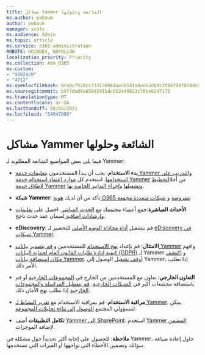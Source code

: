 ```yaml
---
title: مشاكل Yammer الشائعة وحلولها
ms.author: pebaum
author: pebaum
manager: scotv
ms.audience: Admin
ms.topic: article
ms.service: o365-administration
ROBOTS: NOINDEX, NOFOLLOW
localization_priority: Priority
ms.collection: Adm_O365
ms.custom:
- "9002428"
- "4712"
ms.openlocfilehash: 9ca4c7520cc733138944aecb581a9ad62d60c3f86f907030dc0a7780f30ddcc6
ms.sourcegitcommit: b5f7da89a650d2915dc652449623c78be6247175
ms.translationtype: MT
ms.contentlocale: ar-SA
ms.lasthandoff: 08/05/2021
ms.locfileid: "54047099"
---
```

# <a name="yammer-common-issues-and-resolutions"></a>مشاكل Yammer الشائعة وحلولها

فيما يلي بعض المواضيع الشائعة المطلوبة لـ Yammer:

- **بدء الاستخدام**: يجب أن يبدأ المستخدمون [بتعليمات خدمة Yammer والتدريب على استخدامها](https://support.office.com/yammer). استخدم كل [موارد اعتماد استخدام خدمة Yammer](https://aka.ms/yamresources) من أجل[التخطيط لإطلاق خدمة Yammer](https://aka.ms/YamSuccessGuide) و[تشغيلها](https://aka.ms/YamLaunchPlaybook) و[إجراء التدابير الخاصة بها](https://aka.ms/YamMeasureSuccesGuide). 

- **شبكة Yammer**: تأكد من أن لديك [هوية O365 مفروضة](https://docs.microsoft.com/yammer/configure-your-yammer-network/enforce-office-365-identity) و [شبكات متعددة مجمعة](https://docs.microsoft.com/yammer/configure-your-yammer-network/consolidate-multiple-yammer-networks). 

- **الأحداث المباشرة**:جمع أعضاء مجتمعك مع [الحدث المباشر](https://docs.microsoft.com/yammer/manage-yammer-groups/yammer-live-events). احصل على [تعليمات وإرشادات إضافية ](https://resources.techcommunity.microsoft.com/live-events/assistance/) لضمان عقد حدث ناجح. 

- **eDiscovery**: قم بتشغيل [أداة محاذاة الوضع الأصلي](https://docs.microsoft.com/yammer/configure-your-yammer-network/overview-native-mode) للتحضير لـ [eDiscovery في شبكات Yammer](https://docs.microsoft.com/yammer/manage-security-and-compliance/overview-of-ediscovery). 

- **الامتثال**: قم بإعداد [نهج الاستخدام](https://docs.microsoft.com/yammer/manage-security-and-compliance/set-up-a-usage-policy) للمستخدمين و [قم بتصدير بيانات Yammer](https://docs.microsoft.com/yammer/manage-security-and-compliance/export-yammer-enterprise-data) وافهم [كيفية إدارة طلبات القانون العام لحماية البيانات (GDPR)](https://docs.microsoft.com/yammer/manage-security-and-compliance/gdpr-requests-in-yammer-enterprise) لـ Yammer و [اكتشف مكان استضافة بيانات Yammer](https://docs.microsoft.com/yammer/manage-security-and-compliance/data-residency). [أوقف تشغيل](https://docs.microsoft.com/yammer/manage-yammer-users/turn-off-user-access) الوصول إلى Yammer، إذا تطلب الأمر ذلك.

- **التعاون الخارجي**: تعاون مع المستخدمين من الخارج في [المجموعات الخارجية](https://docs.microsoft.com/yammer/work-with-external-users/create-and-manage-external-groups) أو قم باستضافة مجتمعات أكبر في [الشبكات الخارجية](https://docs.microsoft.com/yammer/work-with-external-users/create-and-manage-an-external-network). [قم بتعطيل المراسلة والمجموعات الخارجية](https://docs.microsoft.com/yammer/work-with-external-users/disable-external-messaging) إذا تطلب نهج الأمان ذلك.

- **مراقبة الاستخدام**: قم بمراقبة الاستخدام مع [تقرير النشاط لـ Yammer](https://docs.microsoft.com/microsoft-365/admin/activity-reports/yammer-activity-report). يمكن لمسؤولي المجتمع [الوصول إلى نتائج تحليلات المجموعة](https://support.office.com/article/view-group-insights-in-yammer-73f9fa6d-d442-4f25-9194-d5317c9328ab).

- **تكامل التطبيقات** أضف [Yammer إلى SharePoint](https://docs.microsoft.com/yammer/integrate-yammer-with-other-apps/embed-a-feed-into-a-sharepoint-site). استخدم [Yammer المضمن](https://developer.yammer.com/docs/embed) لإضافة الموجزات. 

**ملاحظة**: للحصول على إجابة أكثر تحديداً حول مشكلة في Yammer، حاول إعادة صياغة سؤالك وتضمين الأخطاء التي تواجهها أو الميزات التي تستخدمها.
